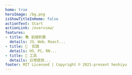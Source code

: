 ```yaml
---
home: true
heroImage: /bg.png
isShowTitleInHome: false
actionText: Start
actionLink: /overview/
features:
- title: 📚 前端积累
  details: JS、Web、React...
- title: 💯  实践
  details: H5、PC、RN...
- title: 🔧 工具
  details: 日常提效...
footer: MIT Licensed | Copyright © 2021-present heshiyu
---
```

